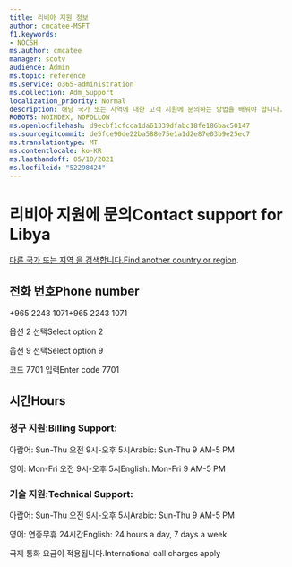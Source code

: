 ```yaml
---
title: 리비아 지원 정보
author: cmcatee-MSFT
f1.keywords:
- NOCSH
ms.author: cmcatee
manager: scotv
audience: Admin
ms.topic: reference
ms.service: o365-administration
ms.collection: Adm_Support
localization_priority: Normal
description: 해당 국가 또는 지역에 대한 고객 지원에 문의하는 방법을 배워야 합니다.
ROBOTS: NOINDEX, NOFOLLOW
ms.openlocfilehash: d9ecbf1cfcca1da61339dfabc18fe186bac50147
ms.sourcegitcommit: de5fce90de22ba588e75e1a1d2e87e03b9e25ec7
ms.translationtype: MT
ms.contentlocale: ko-KR
ms.lasthandoff: 05/10/2021
ms.locfileid: "52298424"
---
```

# <a name="contact-support-for-libya"></a><span data-ttu-id="f4f8a-103">리비아 지원에 문의</span><span class="sxs-lookup"><span data-stu-id="f4f8a-103">Contact support for Libya</span></span>

<span data-ttu-id="f4f8a-104">[다른 국가 또는 지역 을 검색합니다.](../../business-video/get-help-support.md)</span><span class="sxs-lookup"><span data-stu-id="f4f8a-104">[Find another country or region](../../business-video/get-help-support.md).</span></span>

## <a name="phone-number"></a><span data-ttu-id="f4f8a-105">전화 번호</span><span class="sxs-lookup"><span data-stu-id="f4f8a-105">Phone number</span></span>
<span data-ttu-id="f4f8a-106">+965 2243 1071</span><span class="sxs-lookup"><span data-stu-id="f4f8a-106">+965 2243 1071</span></span>

<span data-ttu-id="f4f8a-107">옵션 2 선택</span><span class="sxs-lookup"><span data-stu-id="f4f8a-107">Select option 2</span></span>

<span data-ttu-id="f4f8a-108">옵션 9 선택</span><span class="sxs-lookup"><span data-stu-id="f4f8a-108">Select option 9</span></span>

<span data-ttu-id="f4f8a-109">코드 7701 입력</span><span class="sxs-lookup"><span data-stu-id="f4f8a-109">Enter code 7701</span></span>

## <a name="hours"></a><span data-ttu-id="f4f8a-110">시간</span><span class="sxs-lookup"><span data-stu-id="f4f8a-110">Hours</span></span>
### <a name="billing-support"></a><span data-ttu-id="f4f8a-111">청구 지원:</span><span class="sxs-lookup"><span data-stu-id="f4f8a-111">Billing Support:</span></span>

<span data-ttu-id="f4f8a-112">아랍어: Sun-Thu 오전 9시-오후 5시</span><span class="sxs-lookup"><span data-stu-id="f4f8a-112">Arabic: Sun-Thu 9 AM-5 PM</span></span>

<span data-ttu-id="f4f8a-113">영어: Mon-Fri 오전 9시-오후 5시</span><span class="sxs-lookup"><span data-stu-id="f4f8a-113">English: Mon-Fri 9 AM-5 PM</span></span>

### <a name="technical-support"></a><span data-ttu-id="f4f8a-114">기술 지원:</span><span class="sxs-lookup"><span data-stu-id="f4f8a-114">Technical Support:</span></span>

<span data-ttu-id="f4f8a-115">아랍어: Sun-Thu 오전 9시-오후 5시</span><span class="sxs-lookup"><span data-stu-id="f4f8a-115">Arabic: Sun-Thu 9 AM-5 PM</span></span>

<span data-ttu-id="f4f8a-116">영어: 연중무휴 24시간</span><span class="sxs-lookup"><span data-stu-id="f4f8a-116">English: 24 hours a day, 7 days a week</span></span>

<span data-ttu-id="f4f8a-117">국제 통화 요금이 적용됩니다.</span><span class="sxs-lookup"><span data-stu-id="f4f8a-117">International call charges apply</span></span>
